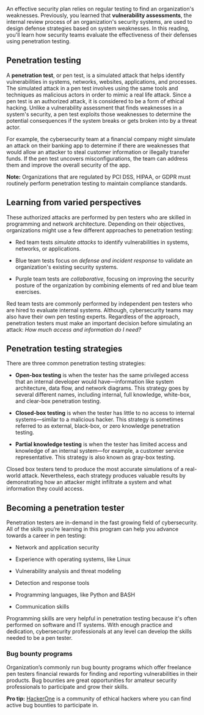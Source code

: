 An effective security plan relies on regular testing to find an organization's weaknesses. Previously, you learned that **vulnerability assessments**, the internal review process of an organization's security systems, are used to design defense strategies based on system weaknesses. In this reading, you'll learn how security teams evaluate the effectiveness of their defenses using penetration testing.

## Penetration testing

A **penetration test**, or pen test, is a simulated attack that helps identify vulnerabilities in systems, networks, websites, applications, and processes. The simulated attack in a pen test involves using the same tools and techniques as malicious actors in order to mimic a real life attack. Since a pen test is an authorized attack, it is considered to be a form of ethical hacking. Unlike a vulnerability assessment that finds weaknesses in a system's security, a pen test exploits those weaknesses to determine the potential consequences if the system breaks or gets broken into by a threat actor.

For example, the cybersecurity team at a financial company might simulate an attack on their banking app to determine if there are weaknesses that would allow an attacker to steal customer information or illegally transfer funds. If the pen test uncovers misconfigurations, the team can address them and improve the overall security of the app.  

**Note:** Organizations that are regulated by PCI DSS, HIPAA, or GDPR must routinely perform penetration testing to maintain compliance standards.

## Learning from varied perspectives

These authorized attacks are performed by pen testers who are skilled in programming and network architecture. Depending on their objectives, organizations might use a few different approaches to penetration testing:

- Red team tests _simulate attacks_ to identify vulnerabilities in systems, networks, or applications.
    
- Blue team tests focus on _defense_ _and incident response_ to validate an organization's existing security systems.
    
- Purple team tests are _collaborative_, focusing on improving the security posture of the organization by combining elements of red and blue team exercises.
    

Red team tests are commonly performed by independent pen testers who are hired to evaluate internal systems. Although, cybersecurity teams may also have their own pen testing experts. Regardless of the approach, penetration testers must make an important decision before simulating an attack: _How much access and information do I need?_

## Penetration testing strategies

There are three common penetration testing strategies: 

- **Open-box testing** is when the tester has the same privileged access that an internal developer would have—information like system architecture, data flow, and network diagrams. This strategy goes by several different names, including internal, full knowledge, white-box, and clear-box penetration testing.
    
- **Closed-box testing** is when the tester has little to no access to internal systems—similar to a malicious hacker. This strategy is sometimes referred to as external, black-box, or zero knowledge penetration testing.
    
- **Partial knowledge testing** is when the tester has limited access and knowledge of an internal system—for example, a customer service representative. This strategy is also known as gray-box testing.
    

Closed box testers tend to produce the most accurate simulations of a real-world attack. Nevertheless, each strategy produces valuable results by demonstrating how an attacker might infiltrate a system and what information they could access.

## Becoming a penetration tester

Penetration testers are in-demand in the fast growing field of cybersecurity. All of the skills you’re learning in this program can help you advance towards a career in pen testing:

- Network and application security
    
- Experience with operating systems, like Linux
    
- Vulnerability analysis and threat modeling
    
- Detection and response tools
    
- Programming languages, like Python and BASH
    
- Communication skills
    

Programming skills are very helpful in penetration testing because it's often performed on software and IT systems. With enough practice and dedication, cybersecurity professionals at any level can develop the skills needed to be a pen tester.

### **Bug bounty programs**

Organization’s commonly run bug bounty programs which offer freelance pen testers financial rewards for finding and reporting vulnerabilities in their products. Bug bounties are great opportunities for amateur security professionals to participate and grow their skills. 

**Pro tip:** [HackerOne](https://hackerone.com/bug-bounty-programs) is a community of ethical hackers where you can find active bug bounties to participate in.